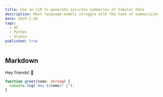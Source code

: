 ```yaml
---
title: Use an LLM to generate accurate summaries of tabular data
description: Most language models struggle with the task of summarizing tabular data. Here's how I worked around that to generate descriptions of time series data from a statistical database.
date: 2025-1-28
tags:
  - AI
  - Python
  - Gradio
published: true
---
```


## Markdown

Hey friends! 👋

```ts
function greet(name: string) {
  console.log(`Hey ${name}! 👋`);
}
```
